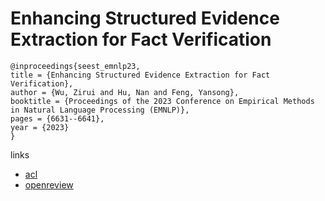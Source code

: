 # Enhancing Structured Evidence Extraction for Fact Verification

```
@inproceedings{seest_emnlp23,
title = {Enhancing Structured Evidence Extraction for Fact Verification},
author = {Wu, Zirui and Hu, Nan and Feng, Yansong},
booktitle = {Proceedings of the 2023 Conference on Empirical Methods in Natural Language Processing (EMNLP)},
pages = {6631--6641},
year = {2023}
}
```

links
- [acl](https://aclanthology.org/2023.emnlp-main.409)
- [openreview](https://openreview.net/forum?id=b7ZJcAkjC3)
